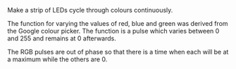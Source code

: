 Make a strip of LEDs cycle through colours continuously.

The function for varying the values of red, blue and green was derived from the Google colour picker. The function is a pulse which varies between 0 and 255 and remains at 0 afterwards.

The RGB pulses are out of phase so that there is a time when each will be at a maximum while the others are 0.

